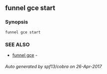 ## funnel gce start



### Synopsis




```
funnel gce start
```

### SEE ALSO
* [funnel gce](funnel_gce.md)	 - 

###### Auto generated by spf13/cobra on 26-Apr-2017
